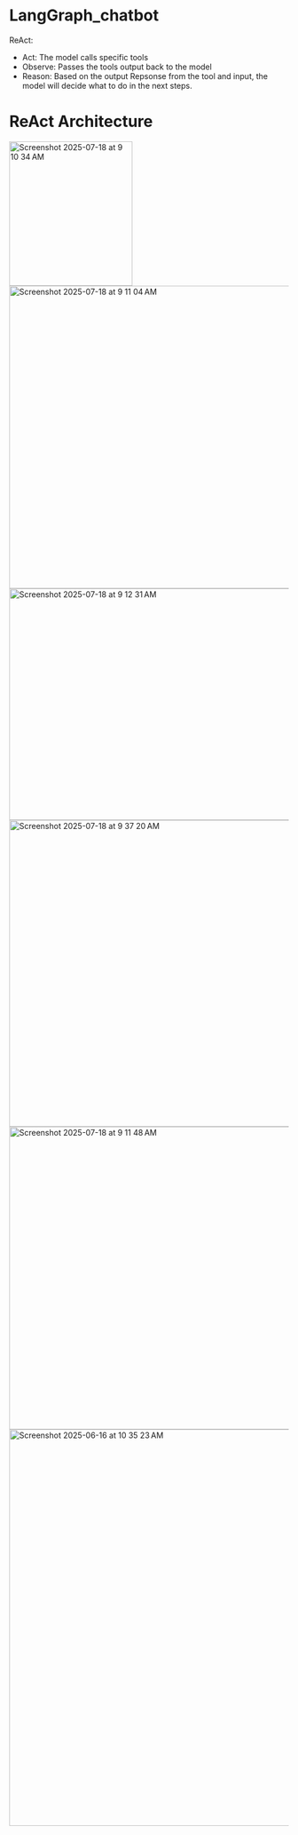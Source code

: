 # LangGraph_chatbot


ReAct:
- Act: The model calls specific tools
- Observe: Passes the tools output back to the model
- Reason: Based on the output Repsonse from the tool and input, the model will decide what to do in the next steps.

# ReAct Architecture
<img width="222" height="260" alt="Screenshot 2025-07-18 at 9 10 34 AM" src="https://github.com/user-attachments/assets/61a1253d-eae4-4bc4-b1b1-55fdc582ac8f" />



<img width="1001" height="545" alt="Screenshot 2025-07-18 at 9 11 04 AM" src="https://github.com/user-attachments/assets/5741ef07-37f5-4040-bb2b-80fc7926fee0" />

<img width="1001" height="417" alt="Screenshot 2025-07-18 at 9 12 31 AM" src="https://github.com/user-attachments/assets/a10c11d9-ad34-47b4-8f2f-e52d115e51dd" />


<img width="1001" height="552" alt="Screenshot 2025-07-18 at 9 37 20 AM" src="https://github.com/user-attachments/assets/f258023d-82a2-4346-b781-6456354b8548" />


<img width="1001" height="545" alt="Screenshot 2025-07-18 at 9 11 48 AM" src="https://github.com/user-attachments/assets/9ecd574b-4910-47a5-85c9-72bba2d7b26b" />


<img width="1993" height="714" alt="Screenshot 2025-06-16 at 10 35 23 AM" src="https://github.com/user-attachments/assets/f55ab74e-d970-463d-af95-1138086eb14b" />
